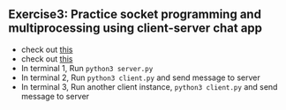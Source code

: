 ## Exercise3: Practice socket programming and multiprocessing using client-server chat app
- check out [this](https://docs.python.org/3/library/socket.html)
- check out [this](https://docs.python.org/3/library/threading.html)
- In terminal 1, Run `python3 server.py`
- In terminal 2, Run `python3 client.py` and send message to server
- In terminal 3, Run another client instance, `python3 client.py` and send message to server
